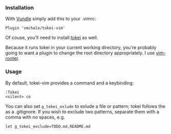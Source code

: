### Installation

With [Vundle](https://github.com/VundleVim/Vundle.vim) simply add this to your .vimrc:

```
Plugin 'vmchale/tokei-vim'
```

Of couse, you'll need to install [tokei](https://github.com/Aaronepower/tokei/releases) as well. 

Because it runs tokei in your current working directory, you're probably going to want a plugin to change the root directory appropriately. I use [vim-rooter](https://github.com/airblade/vim-rooter). 

### Usage

By default, tokei-vim provides a command and a keybinding:

```
:Tokei
<silent> co
```

You can also set `g_tokei_exlude` to exlude a file or pattern; tokei follows the as a .gitignore. If you wish to exclude two patterns, separate them with a comma with no spaces, e.g.

```
let g_tokei_exclude=TODO.md,README.md
```
